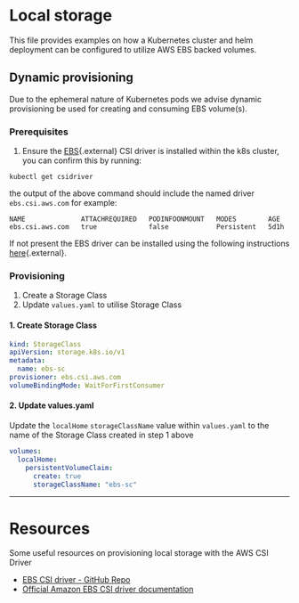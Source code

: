# Local storage
This file provides examples on how a Kubernetes cluster and helm deployment can be configured to utilize AWS EBS backed volumes.

## Dynamic provisioning
Due to the ephemeral nature of Kubernetes pods we advise dynamic provisioning be used for creating and consuming EBS volume(s).

### Prerequisites
1. Ensure the [EBS](https://github.com/kubernetes-sigs/aws-ebs-csi-driver){.external} CSI driver is installed within the k8s cluster, you can confirm this by running:  

```shell
kubectl get csidriver
```
the output of the above command should include the named driver `ebs.csi.aws.com` for example:
```shell
NAME              ATTACHREQUIRED   PODINFOONMOUNT   MODES        AGE
ebs.csi.aws.com   true             false            Persistent   5d1h
```
If not present the EBS driver can be installed using the following instructions [here](https://www.eksworkshop.com/beginner/170_statefulset/ebs_csi_driver/){.external}.


### Provisioning

1. Create a Storage Class
2. Update `values.yaml` to utilise Storage Class

#### 1. Create Storage Class

```yaml
kind: StorageClass
apiVersion: storage.k8s.io/v1
metadata:
  name: ebs-sc
provisioner: ebs.csi.aws.com
volumeBindingMode: WaitForFirstConsumer
```

#### 2. Update values.yaml

Update the `localHome` `storageClassName` value within `values.yaml` to the name of the Storage Class created in step 1 above

```yaml
volumes:
  localHome:
    persistentVolumeClaim:
      create: true
      storageClassName: "ebs-sc"
```

---

# Resources
Some useful resources on provisioning local storage with the AWS CSI Driver

- [EBS CSI driver - GitHub Repo](https://github.com/kubernetes-sigs/aws-ebs-csi-driver)
- [Official Amazon EBS CSI driver documentation](https://docs.aws.amazon.com/eks/latest/userguide/ebs-csi.html)
